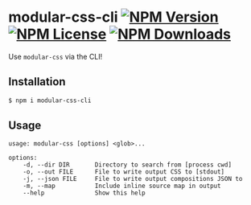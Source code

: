 modular-css-cli  [![NPM Version](https://img.shields.io/npm/v/modular-css-cli.svg)](https://www.npmjs.com/package/modular-css-cli) [![NPM License](https://img.shields.io/npm/l/modular-css-cli.svg)](https://www.npmjs.com/package/modular-css-cli) [![NPM Downloads](https://img.shields.io/npm/dm/modular-css-cli.svg)](https://www.npmjs.com/package/modular-css-cli)
===========

Use `modular-css` via the CLI!

## Installation

```bash
$ npm i modular-css-cli
```

## Usage

```
usage: modular-css [options] <glob>...

options:
    -d, --dir DIR       Directory to search from [process cwd]
    -o, --out FILE      File to write output CSS to [stdout]
    -j, --json FILE     File to write output compositions JSON to
    -m, --map           Include inline source map in output
    --help              Show this help
```
